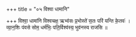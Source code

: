 +++
title = "०५ विश्वा धामानि"

+++
विश्वा॒ धामा॑नि विश्वचक्ष॒ ऋभ्व॑सः प्र॒भोस्ते॑ स॒तः परि॑ यन्ति के॒तवः॑ ।  
व्या॒न॒शिः प॑वसे सोम॒ धर्म॑भिः॒ पति॒र्विश्व॑स्य॒ भुव॑नस्य राजसि ॥